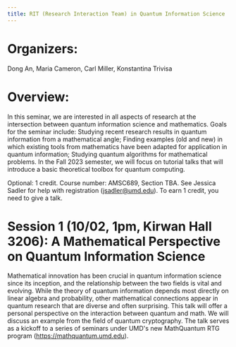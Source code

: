 ```yaml
---
title: RIT (Research Interaction Team) in Quantum Information Science
---
```

# Organizers:
Dong An, Maria Cameron, Carl Miller, Konstantina Trivisa

# Overview:
In this seminar, we are interested in all aspects of research at the intersection between quantum information science and mathematics.  Goals for the seminar include:
Studying recent research results in quantum information from a mathematical angle;
Finding examples (old and new) in which existing tools from mathematics have been adapted for application in quantum information;
Studying quantum algorithms for mathematical problems.
In the Fall 2023 semester, we will focus on tutorial talks that will introduce a basic theoretical toolbox for quantum computing.

Optional: 1 credit. Course number: AMSC689, Section TBA. See Jessica Sadler for help with registration (jsadler@umd.edu). To earn 1 credit, you need to give a talk.

# Session 1 (10/02, 1pm, Kirwan Hall 3206): A Mathematical Perspective on Quantum Information Science
Mathematical innovation has been crucial in quantum information science since its inception, and the relationship between the two fields is vital and evolving.  While the theory of quantum information depends most directly on linear algebra and probability, other mathematical connections appear in quantum research that are diverse and often surprising.  This talk will offer a personal perspective on the interaction between quantum and math.  We will discuss an example from the field of quantum cryptography.  The talk serves as a kickoff to a series of seminars under UMD's new MathQuantum RTG program (https://mathquantum.umd.edu).